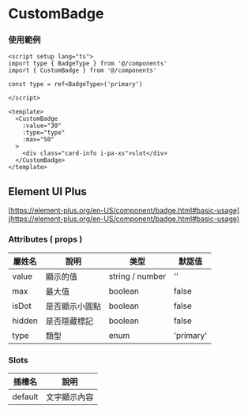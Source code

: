 # CustomBadge
### 使用範例
```vue
<script setup lang="ts">
import type { BadgeType } from '@/components'
import { CustomBadge } from '@/components'

const type = ref<BadgeType>('primary')

</script>

<template>
  <CustomBadge
    :value="30"
    :type="type"
    :max="50"
  >
    <div class="card-info i-pa-xs">slot</div>
  </CustomBadge>
</template>
```
## Element UI Plus
[https://element-plus.org/en-US/component/badge.html#basic-usage](https://element-plus.org/en-US/component/badge.html#basic-usage)

### Attributes ( props )
| 屬姓名     | 說明          | 类型             | 默認值     |
| --------- | ------------- | ---------------- | --------- |
| value     | 顯示的值       | string / number  | ''        |
| max       | 最大值         | boolean          | false     |
| isDot     | 是否顯示小圓點 | boolean          | false     |
| hidden    | 是否隱藏標記   | boolean          | false     |
| type      | 類型          | enum             | 'primary' |

### Slots
| 插槽名     | 說明          |
| --------- | ------------- |
| default   | 文字顯示內容   |
